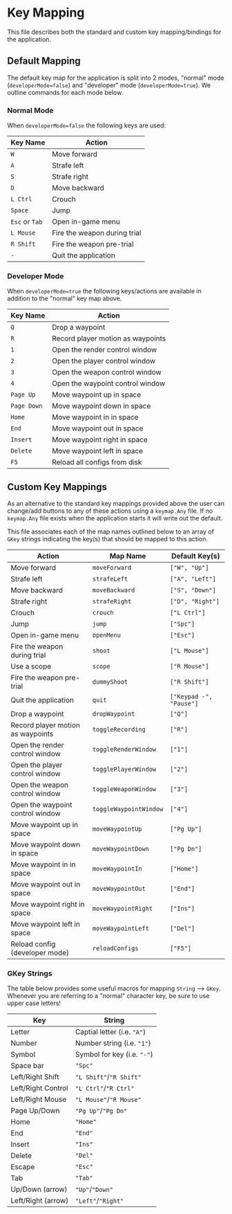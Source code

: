 # Key Mapping
This file describes both the standard and custom key mapping/bindings for the application.

## Default Mapping
The default key map for the application is split into 2 modes, "normal" mode (`developerMode=false`) and "developer" mode (`developerMode=true`). We outline commands for each mode below.

### Normal Mode
When `developerMode=false` the following keys are used:

|Key Name       |Action                         |
|---------------|-------------------------------|
|`W`            |Move forward                   |   
|`A`            |Strafe left                    |   
|`S`            |Strafe right                   |   
|`D`            |Move backward                  |   
|`L Ctrl`       |Crouch                         |
|`Space`        |Jump                           |
|`Esc` or `Tab` |Open in-game menu              |
|`L Mouse`      |Fire the weapon during trial   |
|`R Shift`      |Fire the weapon pre-trial      |
|`-`            |Quit the application           |

### Developer Mode
When `developerMode=true` the following keys/actions are available in addition to the "normal" key map above.

| Key Name  |Action                             |
|-----------|-----------------------------------|
|`Q`        |Drop a waypoint                    |
|`R`        |Record player motion as waypoints  |
|`1`        |Open the render control window     |
|`2`        |Open the player control window     |
|`3`        |Open the weapon control window     |
|`4`        |Open the waypoint control window   |
|`Page Up`  |Move waypoint up in space          |
|`Page Down`|Move waypoint down in space        |
|`Home`     |Move waypoint in in space          |
|`End`      |Move waypoint out in space         |
|`Insert`   |Move waypoint right in space       |
|`Delete`   |Move waypoint left in space        |
|`F5`       |Reload all configs from disk       |

## Custom Key Mappings
As an alternative to the standard key mappings provided above the user can change/add buttons to any of these actions using a `keymap.Any` file. If no `keymap.Any` file exists when the application starts it will write out the default.

This file associates each of the map names outlined below to an array of `GKey` strings indicating the key(s) that should be mapped to this action.


|Action                             |Map Name               |Default Key(s)         |
|-----------------------------------|-----------------------|-----------------------|
|Move forward                       |`moveForward`          |`["W", "Up"]`          |
|Strafe left                        |`strafeLeft`           |`["A", "Left"]`        |
|Move backward                      |`moveBackward`         |`["S", "Down"]`        |
|Strafe right                       |`strafeRight`          |`["D", "Right"]`       |
|Crouch                             |`crouch`               |`["L Ctrl"]`           |
|Jump                               |`jump`                 |`["Spc"]`              |
|Open in-game menu                  |`openMenu`             |`["Esc"]`              |
|Fire the weapon during trial       |`shoot`                |`["L Mouse"]`          |
|Use a scope                        |`scope`                |`["R Mouse"]`          |
|Fire the weapon pre-trial          |`dummyShoot`           |`["R Shift"]`          |
|Quit the application               |`quit`                 |`["Keypad -", "Pause"]`|
|Drop a waypoint                    |`dropWaypoint`         |`["Q"]`                |
|Record player motion as waypoints  |`toggleRecording`      |`["R"]`                |
|Open the render control window     |`toggleRenderWindow`   |`["1"]`                |
|Open the player control window     |`togglePlayerWindow`   |`["2"]`                |
|Open the weapon control window     |`toggleWeaponWindow`   |`["3"]`                |
|Open the waypoint control window   |`toggleWaypointWindow` |`["4"]`                |
|Move waypoint up in space          |`moveWaypointUp`       |`["Pg Up"]`            |
|Move waypoint down in space        |`moveWaypointDown`     |`["Pg Dn"]`            |
|Move waypoint in in space          |`moveWaypointIn`       |`["Home"]`             |
|Move waypoint out in space         |`moveWaypointOut`      |`["End"]`              |
|Move waypoint right in space       |`moveWaypointRight`    |`["Ins"]`              |
|Move waypoint left in space        |`moveWaypointLeft`     |`["Del"]`              |
|Reload config (developer mode)     |`reloadConfigs`        |`["F5"]`               |

### GKey Strings
The table below provides some useful macros for mapping `String` --> `GKey`. Whenever you are referring to a "normal" character key, be sure to use upper case letters!

|Key                |String                         |
|-------------------|-------------------------------|
|Letter             |Captial letter (i.e. `"A"`)    |
|Number             |Number string (i.e. `"1"`)     |
|Symbol             |Symbol for key (i.e. `"-"`)    |
|Space bar          |`"Spc"`                        |
|Left/Right Shift   |`"L Shift"`/`"R Shift"`        |
|Left/Right Control |`"L Ctrl"`/`"R Ctrl"`          |
|Left/Right Mouse   |`"L Mouse"`/`"R Mouse"`        |
|Page Up/Down       |`"Pg Up"`/`"Pg Dn"`            |
|Home               |`"Home"`                       |
|End                |`"End"`                        |
|Insert             |`"Ins"`                        |
|Delete             |`"Del"`                        |
|Escape             |`"Esc"`                        |
|Tab                |`"Tab"`                        |
|Up/Down (arrow)    |`"Up"`/`"Down"`                |
|Left/Right (arrow) |`"Left"`/`"Right"`             |


